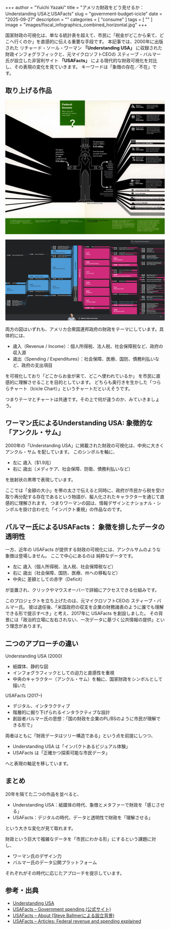 +++
author = "Yuichi Yazaki"
title = "アメリカ財政をどう見せるか：Understanding USAとUSAFacts"
slug = "government-budget-icicle"
date = "2025-09-27"
description = ""
categories = [
    "consume"
]
tags = [
    ""
]
image = "images/fiscal_infographics_combined_horizontal.jpg"
+++

国家財政の可視化は、単なる統計表を超えて、市民に「税金がどこから来て、どこへ行くのか」を直感的に伝える重要な手段です。
本記事では、2000年に出版された リチャード・ソール・ワーマン **「Understanding USA」** に収録された財政インフォグラフィックと、元マイクロソフトCEOの スティーブ・バルマー氏が設立した非営利サイト **「USAFacts」** による現代的な財政可視化を対比し、その表現の変化を見ていきます。
キーワードは「象徴の存在／不在」です。

<!--more-->

## 取り上げる作品

![Understanding USA 掲載の作品](images/understanding-usa.jpeg)

![USAFacts 掲載の作品](images/usa-facts.png)

両方の図はいずれも、アメリカ合衆国連邦政府の財政をテーマにしています。具体的には、

- 歳入（Revenue / Income）：個人所得税、法人税、社会保障税など、政府の収入源
- 歳出（Spending / Expenditures）：社会保障、医療、国防、債務利払いなど、政府の支出項目

を可視化しており「どこからお金が来て、どこへ使われているか」 を市民に直感的に理解させることを目的としています。
どちらも奥行きを生かした「つららチャート（Icicle Chart）」というチャートだといえそうです。

つまりテーマとチャートは共通です。その上で何が違うのか、みていきましょう。


## ワーマン氏によるUnderstanding USA: 象徴的な「アンクル・サム」

2000年の「Understanding USA」に掲載された財政の可視化は、中央に大きく アンクル・サム を配しています。
このシンボルを軸に、

- 左に 歳入（$1.9兆）
- 右に 歳出（メディケア、社会保障、防衛、債務利払いなど）

を放射状の黒帯で表現しています。

ここでは「金額の大小」を帯の太さで伝えると同時に、政府が市民から税を受け取り再分配する存在であるという物語が、擬人化されたキャラクターを通じて直感的に理解されます。
つまりワーマンの図は、情報デザインとナショナル・シンボルを掛け合わせた「インパクト重視」の作品なのです。


## バルマー氏によるUSAFacts： 象徴を排したデータの透明性

一方、近年の USAFacts が提供する財政の可視化には、アンクルサムのような象徴は登場しません。
ここで中心にあるのは 純粋なデータです。

- 左に 歳入（個人所得税、法人税、社会保障税など）
- 右に 歳出（社会保障、国防、医療、州への移転など）
- 中央に 差額としての赤字（Deficit）

が並置され、クリックやマウスオーバーで詳細にアクセスできる仕組みです。

このプロジェクトを立ち上げたのは、元マイクロソフトCEOの スティーブ・バルマー氏。
彼は退任後、「米国政府の収支を企業の財務諸表のように誰でも理解できる形で提示すべき」と考え、2017年に USAFacts を創設しました。
その背景には「政治的立場に左右されない、一次データに基づく公共情報の提供」という理念があります。



## 二つのアプローチの違い

Understanding USA (2000)

- 紙媒体、静的な図
- インフォグラフィックとしての迫力と直感性を重視
- 中央のキャラクター（アンクル・サム）を軸に、国家財政をシンボルとして描いた

USAFacts (2017–)

- デジタル、インタラクティブ
- 階層的に掘り下げられるインタラクティブな設計
- 創設者バルマー氏の思想：「国の財政を企業のPL/BSのように市民が理解できる形で」

両者はともに「財政データはツリー構造である」という点を前提にしつつ、

- Understanding USA は「インパクトあるビジュアル体験」
- USAFacts は「正確かつ探索可能な市民データ」

へと表現の軸足を移しています。



## まとめ

20年を隔てた二つの作品を並べると、

- Understanding USA：紙媒体の時代、象徴とメタファーで財政を「感じさせる」
- USAFacts：デジタルの時代、データと透明性で財政を「理解させる」

という大きな変化が見て取れます。

財政という巨大で複雑なデータを「市民にわかる形」にするという課題に対し、

- ワーマン氏のデザイン力
- バルマー氏のデータ公開プラットフォーム

それぞれがその時代に応じたアプローチを提示しています。


## 参考・出典

- [Understanding USA](https://www.wurmanarchive.org/timeline2/understanding-usa)  
- [USAFacts – Government spending (公式サイト)](https://usafacts.org/government-spending/)  
- [USAFacts – About (Steve Ballmerによる設立背景)](https://usafacts.org/about/)  
- [USAFacts – Articles: Federal revenue and spending explained](https://usafacts.org/articles/this-chart-tells-you-everything-you-want-to-know-about-government-spending/)  